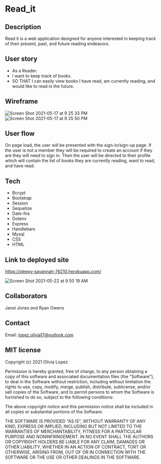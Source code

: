 # Read_it

## Description
Read it is a web application designed for anyone interested in keeping track of their present, past, and future reading endeavors. 

## User story 
- As a Reader. 
- I want to keep track of books. 
- SO THAT I can easily view books I have read, am currently reading, and would like to read in the future. 

## Wireframe 
![Screen Shot 2021-05-17 at 9 25 33 PM](https://user-images.githubusercontent.com/73543476/118580968-6e44b880-b756-11eb-95d5-dcd48f8b9978.png)
![Screen Shot 2021-05-17 at 9 25 50 PM](https://user-images.githubusercontent.com/73543476/118580984-77358a00-b756-11eb-88db-86990e1b3e53.png)

## User flow 
On page load, the user will be presented with the sign-in/sign-up page. 
If the user is not a member they will be required to create an account if they are they will need to sign in. 
Then the user will be directed to their profile which will contain the list of books they are currently reading, want to read, and have read. 

## Tech 
- Bcrypt
- Bootstrap
- Session
- Sequelize
- Date-fns
- Dotenv
- Express
- Handlebars
- Mysql 
- CSS 
- HTML 

## Link to deployed site
https://sleepy-savannah-76210.herokuapp.com/

![Screen Shot 2021-05-22 at 9 50 19 AM](https://user-images.githubusercontent.com/73543476/119234458-a3a12b80-baf3-11eb-8bf8-99afd2034ba7.png)

## Collaborators 
Janei Jones and Ryan Owens

## Contact 
Email: lopez.olivia17@outlook.com

## MIT license
Copyright (c) 2021 Olivia Lopez

Permission is hereby granted, free of charge, to any person obtaining a copy
of this software and associated documentation files (the "Software"), to deal
in the Software without restriction, including without limitation the rights
to use, copy, modify, merge, publish, distribute, sublicense, and/or sell
copies of the Software, and to permit persons to whom the Software is
furnished to do so, subject to the following conditions:

The above copyright notice and this permission notice shall be included in all
copies or substantial portions of the Software.

THE SOFTWARE IS PROVIDED "AS IS", WITHOUT WARRANTY OF ANY KIND, EXPRESS OR
IMPLIED, INCLUDING BUT NOT LIMITED TO THE WARRANTIES OF MERCHANTABILITY,
FITNESS FOR A PARTICULAR PURPOSE AND NONINFRINGEMENT. IN NO EVENT SHALL THE
AUTHORS OR COPYRIGHT HOLDERS BE LIABLE FOR ANY CLAIM, DAMAGES OR OTHER
LIABILITY, WHETHER IN AN ACTION OF CONTRACT, TORT OR OTHERWISE, ARISING FROM,
OUT OF OR IN CONNECTION WITH THE SOFTWARE OR THE USE OR OTHER DEALINGS IN THE
SOFTWARE.
